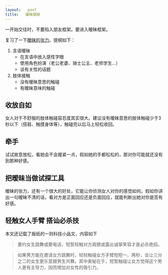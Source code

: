 ```yaml
---
layout:   post
title:   暧昧框架
---
```




一开始交往时，不要陷入朋友框架。要进入暧昧框架。

复习了一下[暧昧的张力](http://www.docin.com/p-9364441.html)。提纲如下：

1. 言语暧昧
	* 在言语中放入感性字眼
	* 使用角色扮演（老公老婆、骑士公主、老师学生...）
	* 谈有关性的话题
2. 肢体接触
	* 没有暧昧意思的触碰
	* 有暧昧意味的触碰

## 收放自如 ##
女人对于不舒服的肢体触碰容忍度其实很大。建议没有暧昧意思的肢体触碰少于3秒以下（搭肩、触摸身体等），触碰完以后马上轻松收回。

## 牵手 ##
试试故意放松，看她会不会握紧一点，假如她的手都松松的，那对你可能就还没有到那种好感。

## 把暧昧当做试探工具 ##
暧昧的张力，还有一个很大的好处，它能让你侦测女人对你的感觉如何。假如你讲出一句暧昧不清的话，看对方是正面回应还是负面回应，就能判断出她对你是否有好感。

## 轻触女人手臂 搭讪必杀技 ##
本文还记载了报纸的一则科技小品文，内容如下
>要约女生跳舞或要电话，短暂轻触对方肩膀或露出诚挚笑容才是必杀绝招。

>如果男方能在邀请女方跳舞时，轻轻触碰女方手臂短短一、两秒，会让三分之二的女生更乐意跟男生共舞。其中奥秘在于，短暂触碰让女方觉得这个男人更有主导力，因而增加对女性的吸引力。
	